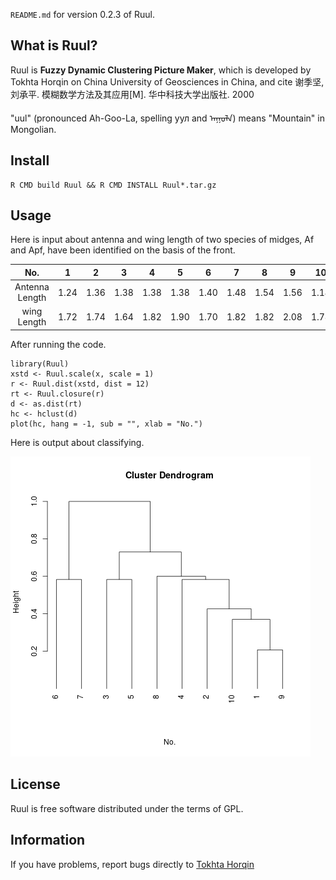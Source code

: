 `README.md` for version 0.2.3 of Ruul.

## What is Ruul? ##

Ruul is **Fuzzy Dynamic Clustering Picture Maker**, 
which is developed by Tokhta Horqin on China University of Geosciences in China, 
and cite 谢季坚, 刘承平. 模糊数学方法及其应用[M]. 华中科技大学出版社. 2000

"uul" (pronounced Ah-Goo-La, spelling уул and ᠠᠭᠤᠯᠠ) means "Mountain" in Mongolian.

## Install ##

    R CMD build Ruul && R CMD INSTALL Ruul*.tar.gz

## Usage ##

Here is input about antenna and wing length of two species of midges, 
Af and Apf, have been identified on the basis of the front.

|        No.     |  1   |  2   |  3   |  4   |  5   |  6   |  7   |  8   |  9   | 10   |
|:--------------:| ---- | ---- | ---- | ---- |----- |----- | ---- | ---- | ---- | ---- |
| Antenna Length | 1.24 | 1.36 | 1.38 | 1.38 | 1.38 | 1.40 | 1.48 | 1.54 | 1.56 | 1.14 |
|   wing Length  | 1.72 | 1.74 | 1.64 | 1.82 | 1.90 | 1.70 | 1.82 | 1.82 | 2.08 | 1.78 |

After running the code.

    library(Ruul)
    xstd <- Ruul.scale(x, scale = 1)
    r <- Ruul.dist(xstd, dist = 12)
    rt <- Ruul.closure(r)
    d <- as.dist(rt)
    hc <- hclust(d)
    plot(hc, hang = -1, sub = "", xlab = "No.")

Here is output about classifying.

![demo](demo.bmp)

## License ##

Ruul is free software distributed under the terms of GPL.

## Information ##

If you have problems, report bugs directly to [Tokhta Horqin](tokhta@outlook.com)

